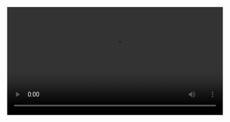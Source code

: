

<video width="100%" controls controlslist="nodownload nofullscreen noremoteplayback" disablePictureInPicture>
  <source src="https://api.keepwork.com/ts-storage/siteFiles/16862/raw#实战篇02--教学楼.webm" type="video/webm" />
  <source src="https://api.keepwork.com/ts-storage/siteFiles/16861/raw#实战篇02--教学楼.mp4" type="video/mp4" />
   
  你的浏览器不支持播放
</video>
<style>
video::-webkit-media-controls-fullscreen-button { display: none; } 
</style>